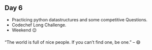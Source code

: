 ## Day 6

- Practicing python datastructures and some competitive Questions.
- Codechef Long Challenge.
- Weekend :wink:



### 
“The world is full of nice people. If you can’t find one, be one.” – :smile:
